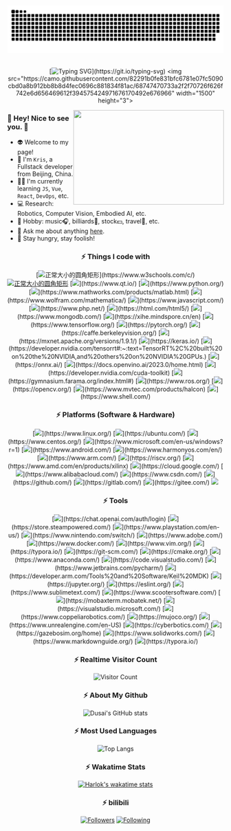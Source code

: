 <!-- ## GitHub Contributions  -->
<!-- ![](https://raw.githubusercontent.com/Mickeyyyang/Mickeyyyang/main/assets/github-contribution-grid-snake.svg)  -->
<!-- <div align="center"><img src="https://cdn.jsdelivr.net/gh/Mickeyyyang/Mickeyyyang/assets/github-contribution-grid-snake.svg" /></div>  -->

<!-- snake animation -->
<div align="center">
  <picture>
    <source media="(prefers-color-scheme: dark)" srcset="https://raw.githubusercontent.com/Mickeyyyang/Mickeyyyang/output/github-contribution-grid-snake-dark.svg">
    <source media="(prefers-color-scheme: light)" srcset="https://raw.githubusercontent.com/Mickeyyyang/Mickeyyyang/output/github-contribution-grid-snake.svg">
    <img alt="github contribution grid snake animation" src="https://raw.githubusercontent.com/platane/platane/output/github-contribution-grid-snake.svg">
  </picture>
</div>

<!--  插入空行 -->
<br>


<div align="center">
  
  [![Typing SVG](https://readme-typing-svg.herokuapp.com?font=Fredericka+the+Great&color=6B7AF7&center=true&vCenter=true&width=900&height=30&size=23&lines=The+time+for+action+is+now.+It%E2%80%99s+never+too+late+to+do+something.)](https://git.io/typing-svg)
  <img src="https://camo.githubusercontent.com/82291b0fe831bfc6781e07fc5090cbd0a8b912bb8b8d4fec0696c881834f81ac/68747470733a2f2f70726f626f742e6d656469612f394575424971676170492e676966"
width="1500"  height="3"> 

</div>


<!-- <img align='right' src="https://tva4.sinaimg.cn/large/008k1Yt0ly1h4no500obvg30fk0bo1cn.gif" width="330"  />  -->
<img align='right' src="https://tva4.sinaimg.cn/large/008k1Yt0ly1h4no500obvg30fk0bo1cn.gif" width="350" height="220" />


### :boy: Hey! Nice to see you. :sparkling_heart:

- :alien: Welcome to my page!
- :robot: I'm `Kris`, a Fullstack developer from Beijing, China.
- 🚵‍♂️ I'm currently learning `JS`, `Vue`, `React`, `DevOps`, etc.
- :computer: Research: Robotics, Computer Vision, Embodied AI, etc.
- :yellow_heart: Hobby: music:headphones:, billiards:8ball:, stock:dollar:, travel:bullettrain_front:, etc.
- :e-mail: Ask me about anything [here](mailto:bitxuyang@gmail.com).
- :book: Stay hungry, stay foolish!


<div align="center">
  
  ### :zap: Things I code with 

  [![正常大小的圆角矩形](https://img.shields.io/badge/C-rgb(98,149,204).svg?logo=c&logoColor=white)](https://www.w3schools.com/c/)
  [![正常大小的圆角矩形](https://img.shields.io/badge/C++-green.svg?logo=c%2B%2B&logoColor=white)](https://cplusplus.com/)
  [![](https://img.shields.io/badge/Qt-rgb(63,199,79).svg?logo=qt&logoColor=white)](https://www.qt.io/)
  [![](https://img.shields.io/badge/Python-rgb(247,204,66).svg?logo=python&logoColor=blue)](https://www.python.org/)
  [![](https://img.shields.io/badge/Matlab-rgb(107,181,173).svg?logo=matrix&logoColor=white)](https://www.mathworks.com/products/matlab.html)
  [![](https://img.shields.io/badge/Mathematica-rgb(221,31,0).svg?logo=Wolfram&logoColor=white)](https://www.wolfram.com/mathematica/)
  [![](https://img.shields.io/badge/Javascript-rgb(80,126,156).svg?logo=javascript&logoColor=yellow)](https://www.javascript.com/)
  [![](https://img.shields.io/badge/PHP-rgb(115,119,173).svg?logo=php&logoColor=white)](https://www.php.net/)
  [![](https://img.shields.io/badge/HTML5-rgb(227,79,38).svg?logo=html5&logoColor=white)](https://html.com/html5/)
  [![](https://img.shields.io/badge/MongoDB-rgb(19,170,82).svg?logo=mongodb&logoColor=white)](https://www.mongodb.com/)
  [![](https://img.shields.io/badge/MindSpore-rgb(228,0,17).svg?logo=huawei&logoColor=white)](https://xihe.mindspore.cn/en)
  [![](https://img.shields.io/badge/TensorFlow-rgb(230,138,35).svg?logo=Tensorflow&logoColor=white)](https://www.tensorflow.org/)
  [![](https://img.shields.io/badge/PyTorch-rgb(231,74,43).svg?logo=Pytorch&logoColor=white)](https://pytorch.org/)
  [![](https://img.shields.io/badge/Caffe-rgb(48,56,70).svg?logo=meta&logoColor=white)](https://caffe.berkeleyvision.org/)
  [![](https://img.shields.io/badge/MXNet-rgb(3,136,197).svg?logo=Apache&logoColor=white)](https://mxnet.apache.org/versions/1.9.1/)
  [![](https://img.shields.io/badge/Keras-rgb(201,0,0).svg?logo=Keras&logoColor=white)](https://keras.io/)
  [![](https://img.shields.io/badge/TensorRT-rgb(114,179,0).svg?logo=nvidia&logoColor=white)](https://developer.nvidia.com/tensorrt#:~:text=TensorRT%2C%20built%20on%20the%20NVIDIA,and%20others%20on%20NVIDIA%20GPUs.)
  [![](https://img.shields.io/badge/ONNX-rgb(173,173,173).svg?logo=onnx&logoColor=white)](https://onnx.ai/)
  [![](https://img.shields.io/badge/OpenVINO-rgb(105,35,232).svg?logo=intel&logoColor=white)](https://docs.openvino.ai/2023.0/home.html)
  [![](https://img.shields.io/badge/CUDA-rgb(117,184,0).svg?logo=nvidia&logoColor=white)](https://developer.nvidia.com/cuda-toolkit)
  [![](https://img.shields.io/badge/Gymnasium-rgb(44,84,80).svg?logo=openai&logoColor=white)](https://gymnasium.farama.org/index.html#)
  [![](https://img.shields.io/badge/ROS-rgb(42,58,91).svg?logo=ros&logoColor=white)](https://www.ros.org/)
  [![](https://img.shields.io/badge/OpenCV-rgb(135,211,100).svg?logo=OpenCV&logoColor=white)](https://opencv.org/)
  [![](https://img.shields.io/badge/Halcon-rgb(234,186,43).svg?logo=readdotcv&logoColor=white)](https://www.mvtec.com/products/halcon)
  [![](https://img.shields.io/badge/Shell-rgb(234,104,22).svg?logo=shell&logoColor=white)](https://www.shell.com/)
  

  
  ### :zap: Platforms (Software & Hardware)

  [![](https://img.shields.io/badge/Linux-rgb(242,190,12).svg?logo=linux&logoColor=black)](https://www.linux.org/)
  [![](https://img.shields.io/badge/Ubuntu-rgb(244,116,33).svg?logo=ubuntu&logoColor=white)](https://ubuntu.com/)
  [![](https://img.shields.io/badge/Centos-rgb(162,81,141).svg?logo=Centos&logoColor=white)](https://www.centos.org/)
  [![](https://img.shields.io/badge/Windows-rgb(1,116,205).svg?logo=windows&logoColor=white)](https://www.microsoft.com/en-us/windows?r=1)
  [![](https://img.shields.io/badge/Android-rgb(115,187,86).svg?logo=android&logoColor=white)](https://www.android.com/)
  [![](https://img.shields.io/badge/HarmonyOS-rgb(16,80,255).svg?logo=HarmonyOS&logoColor=white)](https://www.harmonyos.com/en/)
  [![](https://img.shields.io/badge/ARM-rgb(0,143,190).svg?logo=arm&logoColor=white)](https://www.arm.com/)
  [![](https://img.shields.io/badge/RISC_V-rgb(245,178,27).svg?logo=RISC-V&logoColor=white)](https://riscv.org/)
  [![](https://img.shields.io/badge/Xilinx-rgb(170,82,74).svg?logo=amd&logoColor=black)](https://www.amd.com/en/products/xilinx)
  [![](https://img.shields.io/badge/Google_Cloud-rgb(26,115,232).svg?logo=google-cloud&logoColor=white)](https://cloud.google.com/)
  [![](https://img.shields.io/badge/Alibaba_Cloud-rgb(255,106,0).svg?logo=Alibaba-Cloud&logoColor=white)](https://www.alibabacloud.com/)
  [![](https://img.shields.io/badge/CSDN-rgb(252,85,49).svg?logo=blogger&logoColor=white)](https://www.csdn.com/)
  [![](https://img.shields.io/badge/Github-rgb(0,0,0).svg?logo=github&logoColor=white)](https://github.com/)
  [![](https://img.shields.io/badge/Gitlab-rgb(242,106,37).svg?logo=gitlab&logoColor=white)](https://gitlab.com/)
  [![](https://img.shields.io/badge/Gitee-rgb(193,28,34).svg?logo=gitee&logoColor=white)](https://gitee.com/)
  [![](https://img.shields.io/badge/Stack_Overflow-3k+-gray.svg?logo=stack-overflow&labelColor=orange&logoColor=white)](https://stackoverflow.com/)
  

  
  ### :zap: Tools
  [![](https://img.shields.io/badge/ChatGPT-rgb(17,162,129).svg?logo=openAI&logoColor=white)](https://chat.openai.com/auth/login)
  [![](https://img.shields.io/badge/Steam-rgb(18,106,152).svg?logo=Steam&logoColor=white)](https://store.steampowered.com/)
  [![](https://img.shields.io/badge/PlayStation®5-rgb(78,82,201).svg?logo=PlayStation&logoColor=black)](https://www.playstation.com/en-us/)
  [![](https://img.shields.io/badge/Switch-rgb(247,57,16).svg?logo=Nintendo&logoColor=white)](https://www.nintendo.com/switch/)
  [![](https://img.shields.io/badge/Adobe-rgb(250,15,0).svg?logo=Adobe&logoColor=white)](https://www.adobe.com/)
  [![](https://img.shields.io/badge/Docker-rgb(36,150,237).svg?logo=docker&logoColor=white)](https://www.docker.com/)
  [![](https://img.shields.io/badge/Vim-rgb(1,152,51).svg?logo=vim&logoColor=white)](https://www.vim.org/)
  [![](https://img.shields.io/badge/Tmux-rgb(21,179,27).svg?logo=Tmux&logoColor=gray)](https://typora.io/)
  [![](https://img.shields.io/badge/Git-rgb(240,80,50).svg?logo=git&logoColor=white)](https://git-scm.com/)
  [![](https://img.shields.io/badge/CMake-rgb(6,79,152).svg?logo=CMake&labelColor=green&logoColor=white)](https://cmake.org/)
  [![](https://img.shields.io/badge/Anaconda-rgb(57,175,69).svg?logo=anaconda&labelColor=orange&logoColor=white)](https://www.anaconda.com/)
  [![](https://img.shields.io/badge/Visual_Studio_Code-rgb(70,170,233).svg?logo=Visual-Studio-Code&logoColor=white)](https://code.visualstudio.com/)
  [![](https://img.shields.io/badge/PyCharm-rgb(32,208,136).svg?logo=PyCharm&logoColor=white)](https://www.jetbrains.com/pycharm/)
  [![](https://img.shields.io/badge/Keil_MDK-rgb(213,184,96).svg?logo=STMicroelectronics&logoColor=white)](https://developer.arm.com/Tools%20and%20Software/Keil%20MDK)
  [![](https://img.shields.io/badge/Jupyter_Notebook-rgb(243,119,38).svg?logo=Jupyter&logoColor=white)](https://jupyter.org/)
  [![](https://img.shields.io/badge/ESLint-rgb(124,124,234).svg?logo=ESLint&logoColor=white)](https://eslint.org/)
  [![](https://img.shields.io/badge/Sublime-rgb(255,151,4).svg?logo=Sublimetext&logoColor=white)](https://www.sublimetext.com/)
  [![](https://img.shields.io/badge/Beyond_Compare-rgb(20,73,200).svg?logo=composer&logoColor=white)](https://www.scootersoftware.com/)
  [![](https://img.shields.io/badge/MobaXterm-rgb(192,255,2).svg?logo=twoo&logoColor=white)](https://mobaxterm.mobatek.net/)
  [![](https://img.shields.io/badge/Visual_Studio-rgb(139,87,198).svg?logo=Visual-Studio&logoColor=white)](https://visualstudio.microsoft.com/)
  [![](https://img.shields.io/badge/CoppeliaSim-rgb(211,42,42).svg?logo=robotframework&logoColor=white)](https://www.coppeliarobotics.com/)
  [![](https://img.shields.io/badge/MuJoCo-rgb(0,83,214).svg?logo=google&logoColor=white)](https://mujoco.org/)
  [![](https://img.shields.io/badge/Unreal_Engine-rgb(0,0,0).svg?logo=unrealengine&logoColor=white)](https://www.unrealengine.com/en-US)
  [![](https://img.shields.io/badge/Webots-rgb(189,0,22).svg?logo=probot&logoColor=white)](https://cyberbotics.com/)
  [![](https://img.shields.io/badge/Gazebo-rgb(245,129,19).svg?logo=robotframework&logoColor=white)](https://gazebosim.org/home)
  [![](https://img.shields.io/badge/SolidWorks-rgb(218,41,28).svg?logo=solid&logoColor=white)](https://www.solidworks.com/)
  [![](https://img.shields.io/badge/Markdown-rgb(0,168,222).svg?logo=markdown&logoColor=white)](https://www.markdownguide.org/)
  [![](https://img.shields.io/badge/Typora-rgb(255,255,255).svg?logo=googlemarketingplatform&logoColor=black)](https://typora.io/)


</div>





<div align="center">
  
  ### :zap: Realtime Visitor Count
  ![Visitor Count](https://profile-counter.glitch.me/Mickeyyyang/count.svg)
  
  
  ### :zap: About My Github
  ![Dusai's GitHub stats](https://github-readme-stats.vercel.app/api?username=Mickeyyyang&show_icons=true&count_private=true&theme=slateorange&rank_icon=github&hide_title=true&card_width=400px&include_all_commits=true&line_height=26) 
  
  
  ### :zap: Most Used Languages
  ![Top Langs](https://github-readme-stats.vercel.app/api/top-langs/?username=anuraghazra&theme=solarized-light&size_weight=0.5&count_weight=0.5&hide_title=true&langs_count=8&layout=pie&card_width=300)
  
  
  ### :zap: Wakatime Stats
  [![Harlok's wakatime stats](https://github-readme-stats.vercel.app/api/wakatime?username=ffflabs&hide_title=true&theme=gruvbox_light&layout=compact)](https://github.com/anuraghazra/github-readme-stats)
  
  
  ### :zap: bilibili
  [![Followers](https://bilistats.lonelyion.com/followers?uid=269953094)](https://www.bilibili.com/)
  [![Following](https://bilistats.lonelyion.com/following?uid=269953094)](https://www.bilibili.com/)
  <!-- ![Live Status](https://bilistats.lonelyion.com/live_status?uid=269953094)  -->

</div>


<!-- ![Video Views](https://bilistats.lonelyion.com/views?uid=269953094)  -->
<!-- <img src="https://bilistats.lonelyion.com/views?uid=[你的UID]&type=article" alt="Article Views"/>  -->
<!-- ![Article Views](https://bilistats.lonelyion.com/views?uid=269953094&type=article)  -->
<!-- ![Likes](https://bilistats.lonelyion.com/views?uid=269953094&type=likes)  -->
<!-- ![Level](https://bilistats.lonelyion.com/level?uid=269953094)  -->
<!-- ![B站统计](https://stats.justsong.cn/api/bilibili/?id=269953094&theme=solarized-light&hide_title=true)  -->


<!-- 注释行 -->
<!-- ![正常大小的圆角矩形](https://img.shields.io/badge/C++-11/17/19/21-gray.svg?logo=c%2B%2B&labelColor=green) -->
<!-- ![](https://img.shields.io/badge/Python-3.9-gray?logo=python&labelColor=yellow) -->
<!-- ![](https://img.shields.io/badge/Docker-rgb(255%2C255%2C0)?logo=docker) -->
<!-- ![](https://img.shields.io/badge/Stack_Overflow-3k+-gray.svg?logo=github&labelColor=orange) -->
<!-- ![](https://img.shields.io/badge/GitHub-6k+-gray.svg?logo=github&style=social) -->

<!-- ![Dusai's GitHub stats](https://github-readme-stats.vercel.app/api?username=Mickeyyyang&show_icons=true&theme=radical&count_private=true) -->
